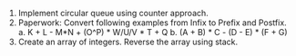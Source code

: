 1. Implement circular queue using counter approach.
2. Paperwork: Convert following examples from Infix to Prefix and Postfix.
	a. K + L - M*N + (O^P) * W/U/V * T + Q
	b. (A + B) * C - (D - E) * (F + G)
3. Create an array of integers. Reverse the array using stack.